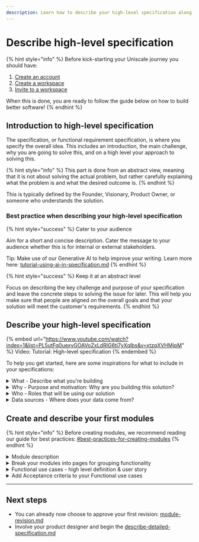 ```yaml
---
description: Learn how to describe your high-level specification along with best practices.
---
```


# Describe high-level specification

{% hint style="info" %}
Before kick-starting your Uniscale journey you should have:

1. [Create an account](https://help.uniscale.com/account-and-preferences/create-an-account)
2. [Create a workspace](https://help.uniscale.com/workspace-administration/manage-workspaces/create-a-workspace)
3. [Invite to a workspace](https://help.uniscale.com/workspace-administration/manage-workspaces/invite-to-a-workspace)

When this is done, you are ready to follow the guide below on how to build better software!
{% endhint %}



## Introduction to high-level specification

The specification, or functional requirement specification, is where you specify the overall idea. This includes an introduction, the main challenge, why you are going to solve this, and on a high level your approach to solving this.

{% hint style="info" %}
This part is done from an abstract view, meaning that it is not about solving the actual problem, but rather carefully explaining what the problem is and what the desired outcome is.
{% endhint %}

This is typically defined by the Founder, Visionary, Product Owner, or someone who understands the solution.



### Best practice when describing your high-level specification

{% hint style="success" %}
Cater to your audience

Aim for a short and concise description. Cater the message to your audience whether this is for internal or external stakeholders.

Tip: Make use of our Generative AI to help improve your writing. Learn more here: [tutorial-using-ai-in-specification.md](tutorial-using-ai-in-specification.md "mention")
{% endhint %}

{% hint style="success" %}
Keep it at an abstract level

Focus on describing the key challenge and purpose of your specification and leave the concrete steps to solving the issue for later. This will help you make sure that people are aligned on the overall goals and that your solution will meet the customer's requirements.
{% endhint %}



## Describe your high-level specification

{% embed url="https://www.youtube.com/watch?index=1&list=PL5utFq0uexyGOAVoZxLdRIG6ti7yXqlbs&v=xtzqXVHMjpM" %}
Video: Tutorial: High-level specification
{% endembed %}

To help you get started, here are some inspirations for what to include in your specifications:

<details>

<summary>What - Describe what you're building</summary>

* Short description: Explain in a few sentences what your product is doing.
* What are the high-level functionalities and features of your solution?
  * Come up with 3-5 bullets that explains overall what your solution will be doing.
  * What are the main requirements from your actors?
  * Try to write in a few sentences how you will solve this problem without going into detail.

<img src="../../.gitbook/assets/image (100).png" alt="Template - &#x22;What is our solution?&#x22;" data-size="original">

</details>

<details>

<summary>Why - Purpose and motivation: Why are you building this solution?</summary>

Describe to your audience what the purpose of your solution is.

* What is the purpose
* What value does it bring?
* What are the desired outcomes that you want to achieve?
* What is your motivation for building this solution?
* What are the struggles and challenges that you see for example in the market?
* What are the problems or needs that people have?
* Why are we the right people to solve this problem compared to others?

![Template - "Why are we building this solution?"](<../../.gitbook/assets/CleanShot 2024-07-02 at 09.04.55.png>)

</details>

<details>

<summary>Who - Roles that will be using our solution</summary>

Start by listing all the actors that will be involved in your solution. Here is some inspiration:

* Different roles and personas
* Partners
* Distributors

Now can you group the listed actors based on eg. their type and interactions with each functionality?&#x20;

This is to identify patterns of your actors, like roles and people that interact with the solution, for example, the end-users (customers), and stakeholders like system administrators, suppliers, third-party contributors, etc.&#x20;

![Template - "Who are the actors of this solution?"](<../../.gitbook/assets/CleanShot 2024-07-02 at 09.42.47.png>)

</details>

<details>

<summary>Data sources - Where does your data come from?</summary>

List here where the different types of data will come from. Here is some inspiration:

* Manually inputting data
* Integration with systems or service providers
* Does the customer have to provide their details or personal information?



</details>



## Create and describe your first modules

{% hint style="info" %}
Before creating modules, we recommend reading our guide for best practices: [#best-practices-for-creating-modules](solution-basics.md#best-practices-for-creating-modules "mention")
{% endhint %}

<details>

<summary>Module description</summary>

The description of your module is where you describe the purpose and intention for this specific module.&#x20;

💡 Tip: You can re-use the relevant information you described in your high-level specification.

Here are relevant things to include:&#x20;

* Intended functionality for the specific module.
* What is the exact action that this module intends to achieve?
* Detailed explanation of what this module is supposed to do and how it proposes to achieve it
* Actors: Who is going to interact with this module?

![Template - Module Description](<../../.gitbook/assets/CleanShot 2024-07-02 at 10.01.51.png>)

</details>

<details>

<summary>Break your modules into pages for grouping functionality</summary>

Pages are an element for structure, where you can organize and group your functional use cases. Often used (if needed) when you have locked in the first revision.&#x20;

![Template - Pages](<../../.gitbook/assets/CleanShot 2024-07-02 at 10.02.58.png>)

You can read more about Pages here: [#page](solution-basics.md#page "mention")

</details>

<details>

<summary>Functional use cases - high level definition &#x26; user story </summary>

* This is the high-level behavior: a clear description of the high-level functionality intended for the user (this usually entails an action/ taking the user from point A to point B
* A good logic to follow is that you should describe the functional use case with:&#x20;
  * Define the actor and their needs.
  * Describe what each actor wants to achieve.
  * Define their desired outcome.
* Examples: House cleaning app: As a house owner, when my house is dirty, I want to book a cleaner, so that my house is cleaned.

![Template - Functional use cases](<../../.gitbook/assets/CleanShot 2024-07-02 at 10.04.56 (1).png>)

You can read more here: [#functional-use-case](solution-basics.md#functional-use-case "mention")

</details>

<details>

<summary>Add Acceptance criteria to your Functional use cases</summary>

* Describe what this is and how it will work
* Note; Our Generative AI can help write suggestions for what acceptance criteria to include: [#ai-generated-acceptance-criteria](tutorial-using-ai-in-specification.md#ai-generated-acceptance-criteria "mention")
* Definition: a list of qualifications that the functional use case (UX flow if detailed specification?) needs to fulfill

![Template - Acceptance Criteria](<../../.gitbook/assets/CleanShot 2024-07-02 at 10.05.54.png>)

</details>

***



## Next steps

* You can already now choose to approve your first revision: [module-revision.md](module-revision.md "mention")
* Involve your product designer and begin the [describe-detailed-specification.md](describe-detailed-specification.md "mention")
